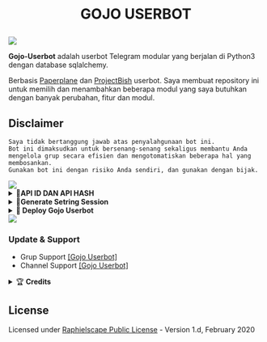 # <p align="center">GOJO USERBOT</p>

<img src="https://telegra.ph/file/512e03d620115bba6e8b3.jpg">
</p>


<b>Gojo-Userbot</b> adalah userbot Telegram modular yang berjalan di Python3 dengan database sqlalchemy.

Berbasis [Paperplane](https://github.com/RaphielGang/Telegram-UserBot) dan [ProjectBish](https://github.com/adekmaulana/ProjectBish) userbot.
Saya membuat repository ini untuk memilih dan menambahkan beberapa modul yang saya butuhkan dengan banyak perubahan, fitur dan modul.

## Disclaimer

```
Saya tidak bertanggung jawab atas penyalahgunaan bot ini.
Bot ini dimaksudkan untuk bersenang-senang sekaligus membantu Anda
mengelola grup secara efisien dan mengotomatiskan beberapa hal yang membosankan.
Gunakan bot ini dengan risiko Anda sendiri, dan gunakan dengan bijak.
```

<img src="https://user-images.githubusercontent.com/73097560/115834477-dbab4500-a447-11eb-908a-139a6edaec5c.gif">
<details>
<summary><b>🔗API ID DAN API HASH</b></summary><br/>
</p><p align="center"><a href="https://my.telegram.org"><img src="https://img.shields.io/badge/via_WEBSITE-APP_ID API_HASH-blue?style=for-the-badge&logo=telegram" alt="APIHASH" /></a></br>
</details>
<details>
<summary><b>🔗Generate Setring Session</b></summary><br/>
     <h4> Generate Session via Repl: </h4>
<p align="center"><a href="https://replit.com/@GumilarSukma/Gojo-Userbot?lite=1&outputonly=1"><img src="https://img.shields.io/badge/Generate%20On%20Repl-blueviolet?style=for-the-badge&logo=appveyor" width="200""/></a></p>
</details>

<details>
    <summary> <b>🔗 Deploy Gojo Userbot</b></summary></br>
<p align="center"><a href="https://telegram.dog/XTZ_HerokuBot?start=Q2xvZGVyMDcvR29qby1Vc2VyYm90IG1haW4"><img src="https://img.shields.io/badge/Deploy%20Lewat%20Bot%20Heroku-blueviolet?style=for-the-badge&logo=heroku" width="200"" /></a></p>

</details>

<img src="https://user-images.githubusercontent.com/73097560/115834477-dbab4500-a447-11eb-908a-139a6edaec5c.gif">

### Update & Support
* Grup Support [[Gojo Userbot]](https://t.me/GojoUserbot)
* Channel Support [[Gojo Userbot]](https://t.me/GojoProject)

<details>
    <summary>&#127942 <b>Credits</b></summary><br/>

#### Thanks To [Everyone](https://github.com/Cloder07/Gojo-Userbot/graphs/contributors) Who Has Helped Make This Userbot Awesome!
*   [AdekMaulana](https://github.com/adekmaulana) : ProjectBish
*   [RaphielGang](https://github.com/RaphielGang) : Paperplane
*   [TeamUltroid](https://github.com/TeamUltroid/Ultroid) :  UltroidUserbot
*   [BianSepang](https://github.com/BianSepang/WeebProject) : WeebProject
*   [Sandy1709](https://github.com/sandy1709/catuserbot) : CatUserbot
*   [X_ImFine](https://github.com/ximfine) :  XBot-REMIX
*   [Pocong](https://github.com/poocong/Pocong-Userbot) : Pocong-Userbot
*   [Risman](https://github.com/mrismanaziz/Man-Userbot) :  Man-Userbot
*   [Alvin](https://github.com/Zora24/Lord-Userbot) : Lord-Userbot

</details>

## License
Licensed under [Raphielscape Public License](https://github.com/Cloder07/Gojo-Userbot/blob/PocongUserbot/LICENSE) - Version 1.d, February 2020
